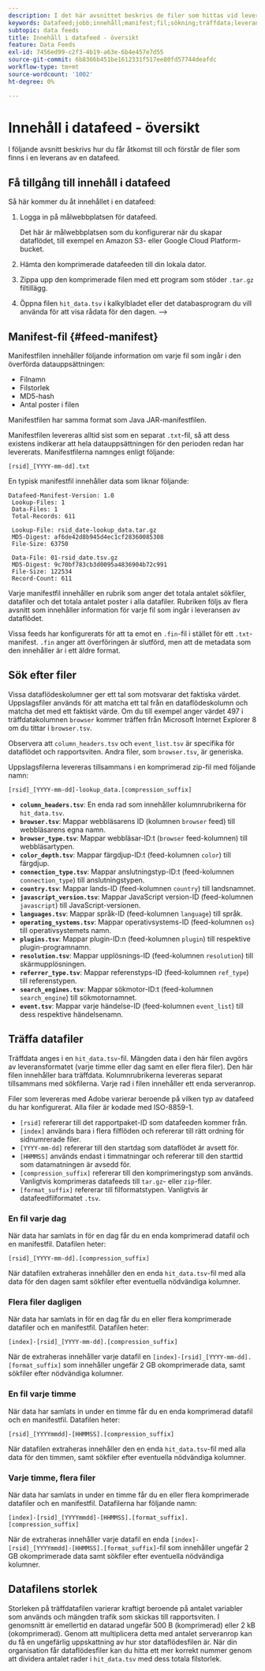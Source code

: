 ```yaml
---
description: I det här avsnittet beskrivs de filer som hittas vid leverans av en datafeed.
keywords: Datafeed;jobb;innehåll;manifest;fil;sökning;träffdata;leveransinnehåll
subtopic: data feeds
title: Innehåll i datafeed - översikt
feature: Data Feeds
exl-id: 7456ed99-c2f3-4b19-a63e-6b4e457e7d55
source-git-commit: 6b8366b451be1612331f517ee80fd57744deafdc
workflow-type: tm+mt
source-wordcount: '1002'
ht-degree: 0%

---
```


# Innehåll i datafeed - översikt

I följande avsnitt beskrivs hur du får åtkomst till och förstår de filer som finns i en leverans av en datafeed.

## Få tillgång till innehåll i datafeed

Så här kommer du åt innehållet i en datafeed:

1. Logga in på målwebbplatsen för datafeed.

   Det här är målwebbplatsen som du konfigurerar när du skapar dataflödet, till exempel en Amazon S3- eller Google Cloud Platform-bucket.

1. Hämta den komprimerade datafeeden till din lokala dator.

1. Zippa upp den komprimerade filen med ett program som stöder `.tar.gz` filtillägg.

1. Öppna filen `hit_data.tsv` i kalkylbladet eller det databasprogram du vill använda för att visa rådata för den dagen. —>

## Manifest-fil {#feed-manifest}

Manifestfilen innehåller följande information om varje fil som ingår i den överförda datauppsättningen:

* Filnamn
* Filstorlek
* MD5-hash
* Antal poster i filen

Manifestfilen har samma format som Java JAR-manifestfilen.

Manifestfilen levereras alltid sist som en separat `.txt`-fil, så att dess existens indikerar att hela datauppsättningen för den perioden redan har levererats. Manifestfilerna namnges enligt följande:

```text
[rsid]_[YYYY-mm-dd].txt
```

En typisk manifestfil innehåller data som liknar följande:

```text
Datafeed-Manifest-Version: 1.0
 Lookup-Files: 1
 Data-Files: 1
 Total-Records: 611

 Lookup-File: rsid_date-lookup_data.tar.gz
 MD5-Digest: af6de42d8b945d4ec1cf28360085308
 File-Size: 63750

 Data-File: 01-rsid_date.tsv.gz
 MD5-Digest: 9c70bf783cb3d0095a4836904b72c991
 File-Size: 122534
 Record-Count: 611
```

Varje manifestfil innehåller en rubrik som anger det totala antalet sökfiler, datafiler och det totala antalet poster i alla datafiler. Rubriken följs av flera avsnitt som innehåller information för varje fil som ingår i leveransen av dataflödet.

Vissa feeds har konfigurerats för att ta emot en `.fin`-fil i stället för ett `.txt`-manifest. `.fin` anger att överföringen är slutförd, men att de metadata som den innehåller är i ett äldre format.

## Sök efter filer

Vissa dataflödeskolumner ger ett tal som motsvarar det faktiska värdet. Uppslagsfiler används för att matcha ett tal från en dataflödeskolumn och matcha det med ett faktiskt värde. Om du till exempel anger värdet 497 i träffdatakolumnen `browser` kommer träffen från Microsoft Internet Explorer 8 om du tittar i `browser.tsv`.

Observera att `column_headers.tsv` och `event_list.tsv` är specifika för dataflödet och rapportsviten. Andra filer, som `browser.tsv`, är generiska.

Uppslagsfilerna levereras tillsammans i en komprimerad zip-fil med följande namn:

```text
[rsid]_[YYYY-mm-dd]-lookup_data.[compression_suffix]
```

* **`column_headers.tsv`**: En enda rad som innehåller kolumnrubrikerna för `hit_data.tsv`.
* **`browser.tsv`**: Mappar webbläsarens ID (kolumnen `browser` feed) till webbläsarens egna namn.
* **`browser_type.tsv`**: Mappar webbläsar-ID:t (`browser` feed-kolumnen) till webbläsartypen.
* **`color_depth.tsv`**: Mappar färgdjup-ID:t (feed-kolumnen `color`) till färgdjup.
* **`connection_type.tsv`**: Mappar anslutningstyp-ID:t (feed-kolumnen `connection_type`) till anslutningstypen.
* **`country.tsv`**: Mappar lands-ID (feed-kolumnen `country`) till landsnamnet.
* **`javascript_version.tsv`**: Mappar JavaScript version-ID (feed-kolumnen `javascript`) till JavaScript-versionen.
* **`languages.tsv`**: Mappar språk-ID (feed-kolumnen `language`) till språk.
* **`operating_systems.tsv`**: Mappar operativsystems-ID (feed-kolumnen `os`) till operativsystemets namn.
* **`plugins.tsv`**: Mappar plugin-ID:n (feed-kolumnen `plugin`) till respektive plugin-programnamn.
* **`resolution.tsv`**: Mappar upplösnings-ID (feed-kolumnen `resolution`) till skärmupplösningen.
* **`referrer_type.tsv`**: Mappar referenstyps-ID (feed-kolumnen `ref_type`) till referenstypen.
* **`search_engines.tsv`**: Mappar sökmotor-ID:t (feed-kolumnen `search_engine`) till sökmotornamnet.
* **`event.tsv`**: Mappar varje händelse-ID (feed-kolumnen `event_list`) till dess respektive händelsenamn.

## Träffa datafiler

Träffdata anges i en `hit_data.tsv`-fil. Mängden data i den här filen avgörs av leveransformatet (varje timme eller dag samt en eller flera filer). Den här filen innehåller bara träffdata. Kolumnrubrikerna levereras separat tillsammans med sökfilerna. Varje rad i filen innehåller ett enda serveranrop.

Filer som levereras med Adobe varierar beroende på vilken typ av datafeed du har konfigurerat. Alla filer är kodade med ISO-8859-1.

* `[rsid]` refererar till det rapportpaket-ID som datafeeden kommer från.
* `[index]` används bara i flera filflöden och refererar till rätt ordning för sidnumrerade filer.
* `[YYYY-mm-dd]` refererar till den startdag som dataflödet är avsett för.
* `[HHMMSS]` används endast i timmatningar och refererar till den starttid som datamatningen är avsedd för.
* `[compression_suffix]` refererar till den komprimeringstyp som används. Vanligtvis komprimeras datafeeds till `tar.gz`- eller `zip`-filer.
* `[format_suffix]` refererar till filformatstypen. Vanligtvis är datafeedfilformatet `.tsv`.

### En fil varje dag

När data har samlats in för en dag får du en enda komprimerad datafil och en manifestfil. Datafilen heter:

`[rsid]_[YYYY-mm-dd].[compression_suffix]`

När datafilen extraheras innehåller den en enda `hit_data.tsv`-fil med alla data för den dagen samt sökfiler efter eventuella nödvändiga kolumner.

### Flera filer dagligen

När data har samlats in för en dag får du en eller flera komprimerade datafiler och en manifestfil. Datafilen heter:

`[index]-[rsid]_[YYYY-mm-dd].[compression_suffix]`

När de extraheras innehåller varje datafil en `[index]-[rsid]_[YYYY-mm-dd].[format_suffix]` som innehåller ungefär 2 GB okomprimerade data, samt sökfiler efter nödvändiga kolumner.

### En fil varje timme

När data har samlats in under en timme får du en enda komprimerad datafil och en manifestfil. Datafilen heter:

`[rsid]_[YYYYmmdd]-[HHMMSS].[compression_suffix]`

När datafilen extraheras innehåller den en enda `hit_data.tsv`-fil med alla data för den timmen, samt sökfiler efter eventuella nödvändiga kolumner.

### Varje timme, flera filer

När data har samlats in under en timme får du en eller flera komprimerade datafiler och en manifestfil. Datafilerna har följande namn:

`[index]-[rsid]_[YYYYmmdd]-[HHMMSS].[format_suffix].[compression_suffix]`

När de extraheras innehåller varje datafil en enda `[index]-[rsid]_[YYYYmmdd]-[HHMMSS].[format_suffix]`-fil som innehåller ungefär 2 GB okomprimerade data samt sökfiler efter eventuella nödvändiga kolumner.

## Datafilens storlek

Storleken på träffdatafilen varierar kraftigt beroende på antalet variabler som används och mängden trafik som skickas till rapportsviten. I genomsnitt är emellertid en datarad ungefär 500 B (komprimerad) eller 2 kB (okomprimerad). Genom att multiplicera detta med antalet serveranrop kan du få en ungefärlig uppskattning av hur stor dataflödesfilen är. När din organisation får dataflödesfiler kan du hitta ett mer korrekt nummer genom att dividera antalet rader i `hit_data.tsv` med dess totala filstorlek.